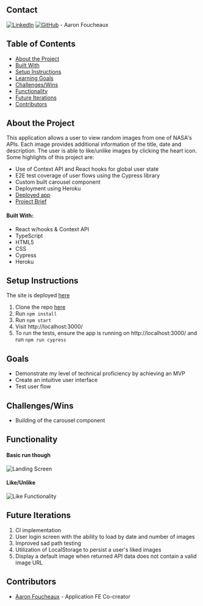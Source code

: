 ## Contact  

[![LinkedIn](https://img.shields.io/badge/-LinkedIn-black.svg?style=flat-square&logo=linkedin&colorB=555)](https://github.com/Afoucheaux) [![GitHub](https://img.shields.io/badge/GitHub-black.svg?&style=flat-square&logo=github&logoColor=white)](https://www.linkedin.com/in/aaron-foucheaux-891626207/) - Aaron Foucheaux

## Table of Contents

- [About the Project](#about-the-project)
- [Built With](#built-with)
- [Setup Instructions](#setup-instructions)
- [Learning Goals](#learning-goals)
- [Challenges/Wins](#challenges)
- [Functionality](#functionality)
- [Future Iterations](#future-iterations)
- [Contributors](#contributors)

## About the Project

This application allows a user to view random images from one of NASA's APIs. Each image provides additional information of the title, date and description. The user is able to like/unlike images by clicking the heart icon. Some highlights of this project are:

- Use of Context API and React hooks for global user state
- E2E test coverage of user flows using the Cypress library
- Custom built carousel component
- Deployment using Heroku
- [Deployed app](https://spacestagram-af.herokuapp.com/)
- [Project Brief](https://docs.google.com/document/d/1QlC6htA5SXEl3YruAOkJWj2-0W3w-n0UOzGuJ1EcktQ/edit#)

#### Built With:

- React w/hooks & Context API
- TypeScript
- HTML5
- CSS
- Cypress
- Heroku

## Setup Instructions

The site is deployed [here](https://spacestagram-af.herokuapp.com/)

1. Clone the repo [here](https://github.com/Afoucheaux/spacestagram_af)
2. Run `npm install`
3. Run `npm start`
4. Visit http://localhost:3000/
5. To run the tests, ensure the app is running on http://localhost:3000/ and run `npm run cypress`

## Goals

- Demonstrate my level of technical proficiency by achieving an MVP
- Create an intuitive user interface
- Test user flow

## Challenges/Wins

- Building of the carousel component

## Functionality

#### Basic run though
![Landing Screen](https://media.giphy.com/media/eBqI2nPuGTSjJ3ZWHN/giphy.gif?cid=790b761194716abd8a87a318ea06bb24dd6d79e2302d1604&rid=giphy.gif&ct=g)

#### Like/Unlike
![Like Functionality](https://media.giphy.com/media/LvLNtw6qTSEvdiVact/giphy.gif?cid=790b761176076af8b469a2fbb546b06d835e9974a1a846fd&rid=giphy.gif&ct=g)


## Future Iterations

1. CI implementation
2. User login screen with the ability to load by date and number of images
3. Improved sad path testing
4. Utilization of LocalStorage to persist a user's liked images
5. Display a default image when returned API data does not contain a valid image URL

## Contributors

* [Aaron Foucheaux](https://github.com/Afoucheaux) - Application FE Co-creator
